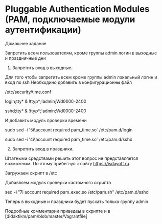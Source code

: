 # Pluggable Authentication Modules (PAM, подключаемые модули аутентификации) 

Домашнее задание

Запретить всем пользователям, кроме группы admin логин в выходные и праздничные дни

1. Запретить вход в выходные.

Для того чтобы запретить всем кроме группы admin локальный логин и вход по ssh 
Необходино добавить в конфигурационны файл 

/etc/security/time.conf

login;tty* & !ttyp*;!admin;Wd0000-2400

sshd;tty* & !ttyp*;!admin;Wd0000-2400

И добавить модуль проверки времени 

sudo sed -i '5i\account required pam_time.so' /etc/pam.d/login

sudo sed -i '4i\account required pam_time.so' /etc/pam.d/sshd 

2. Запретить вход в праздники.

Штатными средствами решить этот вопрос не представляется возможным. По этому прибегнул к сайту https://isdayoff.ru.

Загружаем скрипт в /etc

Добавляем модуль проверки кастомного скрипта 

sed -i "7i account     required       pam_exec.so    /etc/pam.sh" /etc/pam.d/sshd

Теперь в выходные и праздники будет пускать только группу admin

Подробные комментарии приведеы в скрипте и в [didaktikm/pam/blob/master/Vagrantfile]


